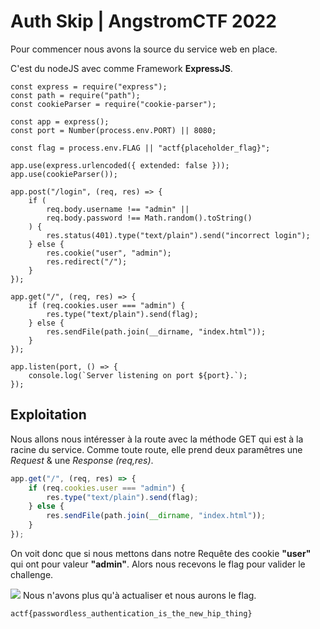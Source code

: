 # Auth Skip |  AngstromCTF 2022


Pour commencer nous avons la source du service web en place.

C'est du nodeJS avec comme Framework **ExpressJS**.
```JS
const express = require("express");
const path = require("path");
const cookieParser = require("cookie-parser");

const app = express();
const port = Number(process.env.PORT) || 8080;

const flag = process.env.FLAG || "actf{placeholder_flag}";

app.use(express.urlencoded({ extended: false }));
app.use(cookieParser());

app.post("/login", (req, res) => {
    if (
        req.body.username !== "admin" ||
        req.body.password !== Math.random().toString()
    ) {
        res.status(401).type("text/plain").send("incorrect login");
    } else {
        res.cookie("user", "admin");
        res.redirect("/");
    }
});

app.get("/", (req, res) => {
    if (req.cookies.user === "admin") {
        res.type("text/plain").send(flag);
    } else {
        res.sendFile(path.join(__dirname, "index.html"));
    }
});

app.listen(port, () => {
    console.log(`Server listening on port ${port}.`);
});
```

## Exploitation 

Nous allons nous intéresser à la route avec la méthode GET qui est à la racine du service.
Comme toute route, elle prend deux paramêtres une *Request* & une *Response* *(req,res)*.

```js
app.get("/", (req, res) => {
    if (req.cookies.user === "admin") {
        res.type("text/plain").send(flag);
    } else {
        res.sendFile(path.join(__dirname, "index.html"));
    }
});
`````

On voit donc que si nous mettons dans notre Requête des cookie **"user"** qui ont pour valeur **"admin"**.
Alors nous recevons le flag pour valider le challenge.

![](https://i.ibb.co/LppfDHq/chall.png)
Nous n'avons plus qu'à actualiser et nous aurons le flag.

    actf{passwordless_authentication_is_the_new_hip_thing}


